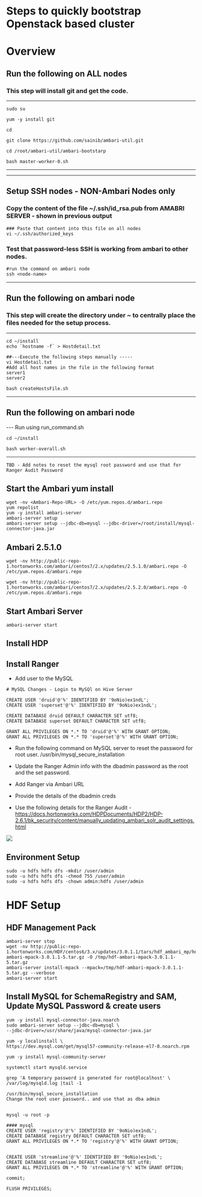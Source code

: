 # Steps to quickly bootstrap Openstack based cluster

# Overview 

## Run the following on ALL nodes 
### This step will install git and get the code. 
------------------------------------------------
```
sudo su 

yum -y install git

cd

git clone https://github.com/sainib/ambari-util.git

cd /root/ambari-util/ambari-bootstarp

bash master-worker-0.sh
```
------------------------------------------------

------------------------------------------------
## Setup SSH nodes - NON-Ambari Nodes only

### Copy the content of the file ~/.ssh/id_rsa.pub from AMABRI SERVER - shown in previous output
```
### Paste that content into this file on all nodes
vi ~/.ssh/authorized_keys

```

### Test that password-less SSH is working from ambari to other nodes.
```
#run the command on ambari node
ssh <node-name>
```

------------------------------------------------


## Run the following on ambari node
### This step will create the directory under ~ to centrally place the files needed for the setup process. 
------------------------------------------------

```
cd ~/install
echo `hostname -f` > Hostdetail.txt

##---Execute the following steps manually -----
vi Hostdetail.txt
#Add all host names in the file in the following format 
server1
server2

bash createHostsFile.sh

```

------------------------------------------------

## Run the following on ambari node
--- Run using run_command.sh 
```
cd ~/install

bash worker-overall.sh

```

------------------------------------------------
```
TBD - Add notes to reset the mysql root password and use that for Ranger Audit Password
```


## Start the Ambari yum install
```
wget -nv <Ambari-Repo-URL> -O /etc/yum.repos.d/ambari.repo
yum repolist
yum -y install ambari-server
ambari-server setup
ambari-server setup --jdbc-db=mysql --jdbc-driver=/root/install/mysql-connector-java.jar
```

## Ambari 2.5.1.0
```
wget -nv http://public-repo-1.hortonworks.com/ambari/centos7/2.x/updates/2.5.1.0/ambari.repo -O /etc/yum.repos.d/ambari.repo

wget -nv http://public-repo-1.hortonworks.com/ambari/centos7/2.x/updates/2.5.2.0/ambari.repo -O /etc/yum.repos.d/ambari.repo

```

## Start Ambari Server
```
ambari-server start
```


## Install HDP

## Install Ranger 

* Add user to the MySQL 

```
# MySQL Changes - Login to MySQl on Hive Server 

CREATE USER 'druid'@'%' IDENTIFIED BY '9oNio)ex1ndL';
CREATE USER 'superset'@'%' IDENTIFIED BY '9oNio)ex1ndL';

CREATE DATABASE druid DEFAULT CHARACTER SET utf8;
CREATE DATABASE superset DEFAULT CHARACTER SET utf8;

GRANT ALL PRIVILEGES ON *.* TO 'druid'@'%' WITH GRANT OPTION;
GRANT ALL PRIVILEGES ON *.* TO 'superset'@'%' WITH GRANT OPTION;

```
* Run the following command on MySQL server to reset the password for root user. 
/usr/bin/mysql_secure_installation

* Update the Ranger Admin info with the dbadmin password as the root and the set password. 
* Add Ranger via Ambari URL 
* Provide the details of the dbadmin creds
* Use the following details for the Ranger Audit - https://docs.hortonworks.com/HDPDocuments/HDP2/HDP-2.6.1/bk_security/content/manually_updating_ambari_solr_audit_settings.html
<img src="https://github.com/sainib/ambari-util/blob/master/ambari-bootstarp/Ranger_Audit.png" />




## Environment Setup
```
sudo -u hdfs hdfs dfs -mkdir /user/admin
sudo -u hdfs hdfs dfs -chmod 755 /user/admin
sudo -u hdfs hdfs dfs -chown admin:hdfs /user/admin
```

# HDF Setup 

## HDF Management Pack 
```
ambari-server stop
wget -nv http://public-repo-1.hortonworks.com/HDF/centos6/3.x/updates/3.0.1.1/tars/hdf_ambari_mp/hdf-ambari-mpack-3.0.1.1-5.tar.gz -O /tmp/hdf-ambari-mpack-3.0.1.1-5.tar.gz
ambari-server install-mpack --mpack=/tmp/hdf-ambari-mpack-3.0.1.1-5.tar.gz --verbose
ambari-server start
```

## Install MySQL for SchemaRegistry and SAM, Update MySQL Password & create users 

```
yum -y install mysql-connector-java.noarch
sudo ambari-server setup --jdbc-db=mysql \
--jdbc-driver=/usr/share/java/mysql-connector-java.jar 

yum -y localinstall \
https://dev.mysql.com/get/mysql57-community-release-el7-8.noarch.rpm

yum -y install mysql-community-server

systemctl start mysqld.service

grep 'A temporary password is generated for root@localhost' \
/var/log/mysqld.log |tail -1

/usr/bin/mysql_secure_installation
Change the root user password.. and use that as dba admin 


mysql -u root -p

#### mysql 
CREATE USER 'registry'@'%' IDENTIFIED BY '9oNio)ex1ndL';
CREATE DATABASE registry DEFAULT CHARACTER SET utf8;
GRANT ALL PRIVILEGES ON *.* TO 'registry'@'%' WITH GRANT OPTION;


CREATE USER 'streamline'@'%' IDENTIFIED BY '9oNio)ex1ndL';
CREATE DATABASE streamline DEFAULT CHARACTER SET utf8;
GRANT ALL PRIVILEGES ON *.* TO 'streamline'@'%' WITH GRANT OPTION;

commit;

FLUSH PRIVILEGES;
```

